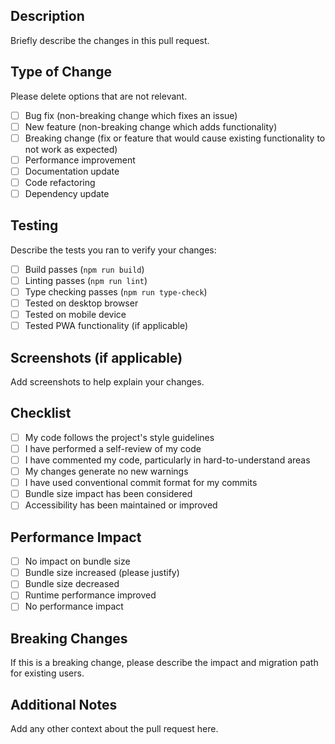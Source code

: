 ## Description

Briefly describe the changes in this pull request.

## Type of Change

Please delete options that are not relevant.

- [ ] Bug fix (non-breaking change which fixes an issue)
- [ ] New feature (non-breaking change which adds functionality)
- [ ] Breaking change (fix or feature that would cause existing functionality to not work as expected)
- [ ] Performance improvement
- [ ] Documentation update
- [ ] Code refactoring
- [ ] Dependency update

## Testing

Describe the tests you ran to verify your changes:

- [ ] Build passes (`npm run build`)
- [ ] Linting passes (`npm run lint`)
- [ ] Type checking passes (`npm run type-check`)
- [ ] Tested on desktop browser
- [ ] Tested on mobile device
- [ ] Tested PWA functionality (if applicable)

## Screenshots (if applicable)

Add screenshots to help explain your changes.

## Checklist

- [ ] My code follows the project's style guidelines
- [ ] I have performed a self-review of my code
- [ ] I have commented my code, particularly in hard-to-understand areas
- [ ] My changes generate no new warnings
- [ ] I have used conventional commit format for my commits
- [ ] Bundle size impact has been considered
- [ ] Accessibility has been maintained or improved

## Performance Impact

- [ ] No impact on bundle size
- [ ] Bundle size increased (please justify)
- [ ] Bundle size decreased
- [ ] Runtime performance improved
- [ ] No performance impact

## Breaking Changes

If this is a breaking change, please describe the impact and migration path for existing users.

## Additional Notes

Add any other context about the pull request here.